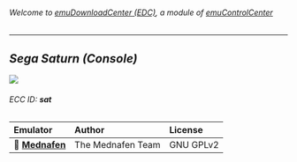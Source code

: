 ###### Welcome to [emuDownloadCenter (EDC)](https://github.com/PhoenixInteractiveNL/emuDownloadCenter/wiki/), a module of [emuControlCenter](https://github.com/PhoenixInteractiveNL/emuControlCenter/wiki/)
***
## _Sega Saturn (Console)_
![](https://raw.githubusercontent.com/wiki/PhoenixInteractiveNL/emuDownloadCenter/images_platform/ecc_sat_teaser.png)
###### ECC ID: **sat**

| Emulator   | Author      | License     |
|:-----------|:------------|:------------|
| :file_folder: [**Mednafen**](https://github.com/PhoenixInteractiveNL/emuDownloadCenter/wiki/Emulator-mednafen#menu) | The Mednafen Team | GNU GPLv2 |
